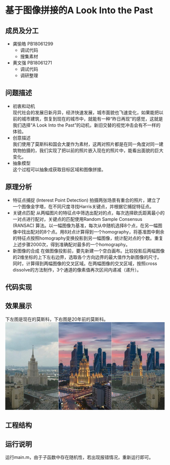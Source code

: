 基于图像拼接的A Look Into the Past
===
成员及分工
---
 * 龚愉皓 PB18061299
   * 调试代码
   * 搜集素材
 * 黄文强 PB18061271
   * 调试代码
   * 调研整理

问题描述
--
* 初衷和动机<br>
  现代社会的发展日新月异，经济快速发展，城市面貌也飞速变化，如果能把以前的城市建筑，恢复到现在的城市中，就能有一种“昨日再现”的感觉，这就是我们选择“A Look Into the Past”的动机，新旧交替的视觉冲击会有不一样的体验。
* 创意描述<br>
  我们使用了莫斯科和国会大厦作为素材，这两对照片都是在同一角度对同一建筑物拍摄的，我们实现了把以前的照片嵌入现在的照片中，能看出面貌的巨大变化。
* 抽象模型<br>
  这个过程可以抽象成获取目标区域和图像拼接。

原理分析
--
* 特征点捕捉 (Interest Point Detection)
  拍摄两张场景有重合的照片，建立了一个图像金字塔，在不同尺度寻找Harris关键点，并根据它捕捉特征点。
* 关键点匹配
  从两幅图片的特征点中筛选出配对的点，每次选择欧氏距离最小的一对点进行配对，关键点的匹配使用Random Sample Consensus (RANSAC) 算法。以一幅图像为基准，每次从中随机选择8个点，在另一幅图像中找出配对的8个点。用8对点计算得到一个homography，将基准图中剩余的特征点按照homography变换投影到另一幅图像，统计配对点的个数。重复上述步骤2000次，得到准确配对最多的一个homography。
* 新图像的合成
  在做图像投影前，要先新建一个空白画布。比较投影后两幅图像的2维坐标的上下左右边界，选取各个方向边界的最大值作为新图像的尺寸。同时，计算得到两幅图像的交叉区域。在两幅图像的交叉区域，按照cross dissolve的方法制作，3个通道的像素值再次区间内递减（递升）。

代码实现
--

效果展示
--

下左图是现在的莫斯科，下右图是20年前的莫斯科。<br>
![效果图](https://github.com/USTC-Computer-Vision-2021/project-cv-g-h/blob/main/example.png)

工程结构
--

运行说明
--
运行main.m，由于子函数中存在随机性，若出现报错情况，重新运行即可。
